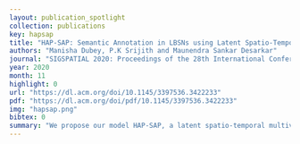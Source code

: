 ```yaml
---
layout: publication_spotlight
collection: publications
key: hapsap
title: "HAP-SAP: Semantic Annotation in LBSNs using Latent Spatio-Temporal Hawkes Process"
authors: "Manisha Dubey, P.K Srijith and Maunendra Sankar Desarkar"
journal: "SIGSPATIAL 2020: Proceedings of the 28th International Conference on Advances in Geographic Information Systems"
year: 2020
month: 11
highlight: 0
url: "https://dl.acm.org/doi/10.1145/3397536.3422233"
pdf: "https://dl.acm.org/doi/pdf/10.1145/3397536.3422233"
img: "hapsap.png"
bibtex: 0
summary: "We propose our model HAP-SAP, a latent spatio-temporal multivariate Hawkes process, which considers latent semantic category influences, and temporal and spatial mobility patterns of users. The inferred semantic categories can supplement our model on predicting the next check-in events by users. Our experiments on real datasets demonstrate the effectiveness of the proposed model for the semantic annotation and location adoption modelling tasks."
---
```

